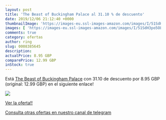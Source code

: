 ```yaml
---
layout: post
title: 'The Beast of Buckingham Palace al 31.10 % de descuento'
date: 2019/12/06 21:12:40 +0000
thumbnailImage: 'https://images-eu.ssl-images-amazon.com/images/I/51SdH3po5OL._SL200_.jpg'
images: [ 'https://images-eu.ssl-images-amazon.com/images/I/51SdH3po5OL._SL200_.jpg' ]
comments: true
category: ofertas
author: ring
slug: 0008385645
description:
actualPrice: 8.95 GBP
comparePrice: 12.99 GBP
inStock: true
---
```


Está [The Beast of Buckingham Palace](https://www.amazon.com/dp/0008385645/?tag=redken08-20) con 31.10 de descuento por 8.95 GBP (original: 12.99 GBP) en el siguiente enlace!

[![](https://images-eu.ssl-images-amazon.com/images/I/51SdH3po5OL._SL200_.jpg)](https://www.amazon.com/dp/0008385645/?tag=redken08-20)

[Ver la oferta!!](https://www.amazon.com/dp/0008385645/?tag=redken08-20)

[Consulta otras ofertas en nuestro canal de telegram](https://t.me/s/ofertas25)
